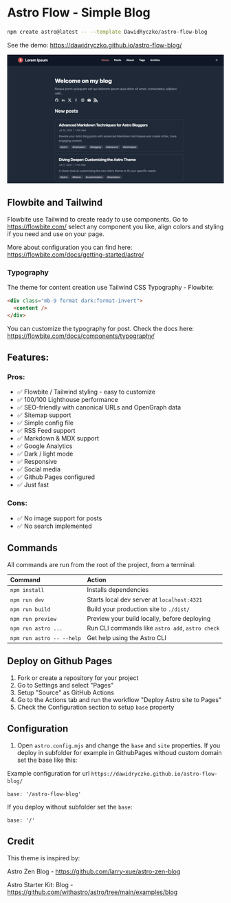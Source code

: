 # Astro Flow - Simple Blog

```sh
npm create astro@latest -- --template DawidRyczko/astro-flow-blog
```

See the demo: https://dawidryczko.github.io/astro-flow-blog/

![screen.png](screen.png)

## Flowbite and Tailwind

Flowbite use Tailwind to create ready to use components. Go to https://flowbite.com/ select any component you like, align colors and styling if you need and use on your page.

More about configuration you can find here: https://flowbite.com/docs/getting-started/astro/

### Typography

The theme for content creation use Tailwind CSS Typography - Flowbite:

```html
<div class="mb-9 format dark:format-invert">
  <content />
</div>
```

You can customize the typography for post. Check the docs here: https://flowbite.com/docs/components/typography/

## Features:

### Pros:

- ✅ Flowbite / Tailwind styling - easy to customize
- ✅ 100/100 Lighthouse performance
- ✅ SEO-friendly with canonical URLs and OpenGraph data
- ✅ Sitemap support
- ✅ Simple config file
- ✅ RSS Feed support
- ✅ Markdown & MDX support
- ✅ Google Analytics
- ✅ Dark / light mode
- ✅ Responsive
- ✅ Social media
- ✅ Github Pages configured
- ✅ Just fast

### Cons:

- ✅ No image support for posts
- ✅ No search implemented

## Commands

All commands are run from the root of the project, from a terminal:

| Command                   | Action                                           |
| :------------------------ | :----------------------------------------------- |
| `npm install`             | Installs dependencies                            |
| `npm run dev`             | Starts local dev server at `localhost:4321`      |
| `npm run build`           | Build your production site to `./dist/`          |
| `npm run preview`         | Preview your build locally, before deploying     |
| `npm run astro ...`       | Run CLI commands like `astro add`, `astro check` |
| `npm run astro -- --help` | Get help using the Astro CLI                     |

## Deploy on Github Pages

1. Fork or create a repository for your project
2. Go to Settings and select "Pages"
3. Setup "Source" as GitHub Actions
4. Go to the Actions tab and run the workflow "Deploy Astro site to Pages"
5. Check the Configuration section to setup `base` property

## Configuration

1. Open `astro.config.mjs` and change the `base` and `site` properties.
   If you deploy in subfolder for example in GithubPages withoud custom domain set the base like this:

Example configuration for url `https://dawidryczko.github.io/astro-flow-blog/`

```aiignore
base: '/astro-flow-blog'
```

If you deploy without subfolder set the `base`:

```aiignore
base: '/'
```

## Credit

This theme is inspired by:

Astro Zen Blog - https://github.com/larry-xue/astro-zen-blog

Astro Starter Kit: Blog - https://github.com/withastro/astro/tree/main/examples/blog
